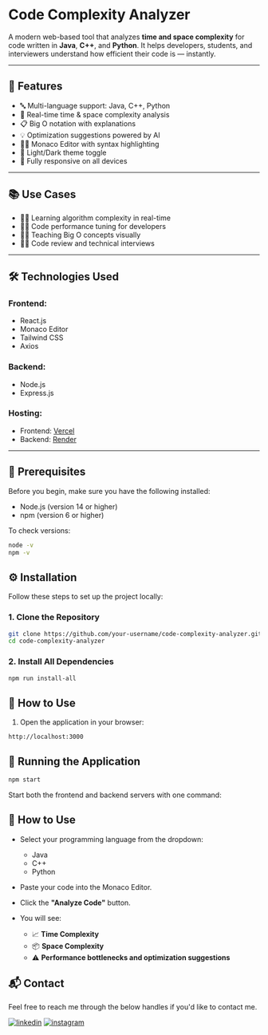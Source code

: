 # Code Complexity Analyzer

A modern web-based tool that analyzes **time and space complexity** for code written in **Java**, **C++**, and **Python**. It helps developers, students, and interviewers understand how efficient their code is — instantly.

---

## 🚀 Features

- 🔤 Multi-language support: Java, C++, Python
- 🧠 Real-time time & space complexity analysis
- 📋 Big O notation with explanations
- 💡 Optimization suggestions powered by AI
- 🧑‍💻 Monaco Editor with syntax highlighting
- 🌙 Light/Dark theme toggle
- 📱 Fully responsive on all devices

---

## 📚 Use Cases

- 👨‍🎓 Learning algorithm complexity in real-time
- 👩‍💻 Code performance tuning for developers
- 👨‍🏫 Teaching Big O concepts visually
- 🧑‍⚖️ Code review and technical interviews

---

## 🛠️ Technologies Used

### Frontend:
- React.js
- Monaco Editor
- Tailwind CSS
- Axios

### Backend:
- Node.js
- Express.js

### Hosting:
- Frontend: [Vercel](https://vercel.com)
- Backend: [Render](https://render.com)

---

## 🧰 Prerequisites

Before you begin, make sure you have the following installed:

- Node.js (version 14 or higher)
- npm (version 6 or higher)

To check versions:
```bash
node -v
npm -v
```

## ⚙️ Installation

Follow these steps to set up the project locally:

### 1. Clone the Repository
```bash
git clone https://github.com/your-username/code-complexity-analyzer.git
cd code-complexity-analyzer
```

### 2.  Install All Dependencies
```bash
npm run install-all
```

## 🧪 How to Use

1. Open the application in your browser:
```text
http://localhost:3000
```
## 🚦 Running the Application

```bash
npm start
```
Start both the frontend and backend servers with one command:

## 🧪 How to Use

- Select your programming language from the dropdown:
  - Java
  - C++
  - Python

- Paste your code into the Monaco Editor.

- Click the **"Analyze Code"** button.

- You will see:
  - 📈 **Time Complexity**
  - 📦 **Space Complexity**
  - ⚠️ **Performance bottlenecks and optimization suggestions**

<h2>📬 Contact</h2>

Feel free to reach me through the below handles if you'd like to contact me.

[![linkedin](https://img.shields.io/badge/LinkedIn-0077B5?style=for-the-badge&logo=linkedin&logoColor=white)](https://www.linkedin.com/in/prashant-patil-6a)
[![instagram](https://img.shields.io/badge/Instagram-E4405F?style=for-the-badge&logo=instagram&logoColor=white)](https://www.instagram.com/mr_prashant82/)

